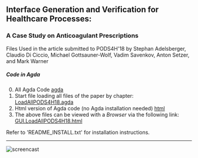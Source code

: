 ## Interface Generation and Verification for Healthcare Processes:
### A Case Study on Anticoagulant Prescriptions


Files Used in the article submitted to PODS4H'18 by Stephan Adelsberger, Claudio Di Ciccio, Michael Gottsauner-Wolf,
Vadim Savenkov, Anton Setzer, and Mark Warner


##### Code in Agda
0. All Agda Code
  [agda](/agda/)
1. Start file loading all files of the paper by chapter:
  [LoadAllPODS4H18.agda](/agda/examples/GUI/LoadAllPODS4H18.agda)
2. Html version of Agda code (no Agda installation needed)
  [html](/html/)
3. The above files can be viewed with a *Browser* via the following link:
   [GUI.LoadAllPODS4H18.html](http://www.cs.swan.ac.uk/~csetzer/transfer/ppdp18Temporary8jqm7tRs/GUI.LoadAllPODS4H18.html)
   
Refer to 'README_INSTALL.txt' for installation instructions.

---
![screencast](http://www.cs.swan.ac.uk/~csetzer/transfer/pods4h18ujm3Hbsr5i/Screencast-Executable-Process.gif)

